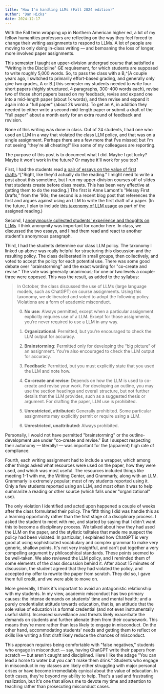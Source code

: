 ```yaml
---
title: "How I'm handling LLMs (Fall 2024 edition)"
author: "Dan Hicks"
date: 2024-12-17
---
```


With the Fall term wrapping up in Northern American higher ed, a lot of my fellow humanities professors are reflecting on the way they feel forced to change their writing assignments to respond to LLMs. A lot of people are moving to only doing in-class writing — and bemoaning the loss of longer, more involved paper assignments. 

This semester I taught an upper-division undergrad course that satisfied a "Writing in the Discipline" GE requirement, for which students are supposed to write roughly 5,000 words.  So, to pass the class with a B,^[A couple years ago, I switched to primarily effort-based grading, and generally only give two grades, A or B.] this semester my students needed to write four short papers (highly structured, 4 paragraphs, 300-400 words each), revise two of those short papers based on my feedback, revise and expand one into a mid-length paper (about 1k words), and then revise and expand it again into a "full paper" (about 2k words).  To get an A, in addition they needed to either write a second mid-length paper or submit a draft of the "full paper" about a month early for an extra round of feedback and revision.  

None of this writing was done in class. Out of 24 students, I had one who used an LLM in a way that violated the class LLM policy, and that was on a single assignment.  Perhaps there are a few more that I've missed; but I'm not seeing "they're all cheating!" like some of my colleagues are reporting. 

The purpose of this post is to document what I did.  Maybe I got lucky?  Maybe it won't work in the future?  Or maybe it'll work for you too? 

First, I had the students read [a pair of essays on the value of first drafts](https://drive.google.com/file/d/13afWz7Nw5zRL8abad4aZJM9vCCluaPus/view).^["Right, like they'd actually do the reading."  I might need to write a post about this sometime, but I run my upper-division courses off of slides that students create before class meets. This has been very effective at getting them to do the reading.]  The first is Anne Lamont's "Messy First Drafts," from the '90s; the second is a recent blog post that references the first and argues against using an LLM to write the first draft of a paper.  (In the future, I plan to include [this taxonomy of LLM usage](https://prodev.illinoisstate.edu/ai/usage/) as part of the assigned reading.)

Second, I [anonymously collected students' experience and thoughts on LLMs](https://docs.google.com/document/d/1GbOOTYEB0G4W5dkCnbkFOOUPMH-BEopfc22OZKpX8Ng/edit?tab=t.0).  I think anonymity was important for candor here.  In class, we discussed the two essays, and I had them read and react to another student's anonymous paragraph.  

Third, I had the students determine our class LLM policy.  The taxonomy I linked up above was really helpful for structuring this discussion and the resulting policy.  The class deliberated in small groups, then collectively, and voted to accept the policy for each potential use.  There was some good debate over "brainstorming" and the exact wording for "co-create and revise."  The vote was generally unanimous; for one or two levels a couple-three were opposed.  This was the result, as added to the syllabus: 

> In October, the class discussed the use of LLMs (large language models, such as ChatGPT) on course assignments. Using this taxonomy, we deliberated and voted to adopt the following policy. Violations are a form of academic misconduct.
> 
> 0. **No use:** Always permitted, except when a particular assignment explicitly requires use of a LLM. Except for those assignments, you’re never required to use a LLM in any way.
> 
> 1. **Organizational:** Permitted, but you’re encouraged to check the LLM output for accuracy.
> 
> 2. **Brainstorming:** Permitted only for developing the “big picture” of an assignment. You’re also encouraged to check the LLM output for accuracy.
> 
> 3. **Feedback:** Permitted, but you must explicitly state that you used the LLM and note how.
> 
> 4. **Co-create and revise:** Depends on how the LLM is used to co-create and revise your work. For developing an outline, you may use the section headings and overall structure, but not further details that the LLM provides, such as a suggested thesis or argument. For drafting the paper, LLM use is prohibited.
> 
> 5. **Unrestricted, attributed:** Generally prohibited. Some particular assignments may explicitly permit or require using a LLM.
> 
> 6. **Unrestricted, unattributed:** Always prohibited.

Personally, I would not have permitted "brainstorming" or the outline-development use under "co-create and revise." But I suspect respecting their autonomy — literally! — was important for the (apparent) high rate of compliance. 

Fourth, each writing assignment had to include a wrapper, which among other things asked what resources were used on the paper, how they were used, and which was most useful.  The resources included things like meeting 1-1 with me, the Writing Center, and Grammarly, along with an LLM. Grammarly is extremely popular; most of my students reported using it. Only a few students reported using an LLM, and most often it was to help summarize a reading or other source (which falls under "organizational" use).  

The only violation I identified and acted upon happened a couple of weeks after the class formulated their policy. The fifth thing I did was handle this as a learning opportunity rather than the first stage of a disciplinary process.  I asked the student to meet with me, and started by saying that I didn't want this to become a disciplinary process. We talked about how they had used the LLM on the paper, and the stylistic telltales that made me suspect the policy had been violated. In particular, I explained how ChatGPT is very good at using sophisticated vocabulary and complex grammar to make very generic, shallow points. It's not very insightful, and can't put together a very compelling argument by philosophical standards. These points seemed to be well-taken. We also reviewed the LLM policy, and I reminded them of some elements of the class discussion behind it. After about 15 minutes of discussion, the student agreed that they had violated the policy, and accepted my offer to rewrite the paper from scratch. They did so, I gave them full credit, and we were able to move on. 

More generally, I think it's important to avoid an antagonistic relationship with my students. In my view, academic misconduct has two primary causes: the intense demands on students' time and mental health; and a purely credentialist attitude towards education, that is, an attitude that the sole value of education is a formal credential (and not even instrumentally useful skills). Increased surveillance and threats likely exacerbate the demands on students and further alienate them from their coursework.  This means they're more rather than less likely to engage in misconduct. On the other hand, accommodating students' needs and getting them to reflect on skills like writing a first draft likely reduce the chances of misconduct. 

This approach requires being comfortable with "false negatives," students who engage in misconduct — say, having ChatGPT write their papers from scratch — but aren't caught and disciplined. Here I like the adage "You can lead a horse to water but you can't make them drink." Students who engage in misconduct in my classes are likely either struggling with major personal crises or have become irremediably cynical about the value of education. In both cases, they're beyond my ability to help. That's a sad and frustrating realization, but it's one that allows me to devote my time and attention to teaching rather than prosecuting misconduct cases.  


